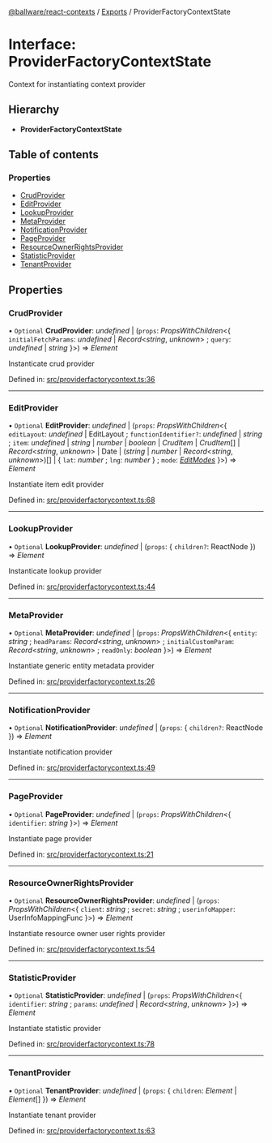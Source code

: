 [@ballware/react-contexts](../README.md) / [Exports](../modules.md) / ProviderFactoryContextState

# Interface: ProviderFactoryContextState

Context for instantiating context provider

## Hierarchy

* **ProviderFactoryContextState**

## Table of contents

### Properties

- [CrudProvider](providerfactorycontextstate.md#crudprovider)
- [EditProvider](providerfactorycontextstate.md#editprovider)
- [LookupProvider](providerfactorycontextstate.md#lookupprovider)
- [MetaProvider](providerfactorycontextstate.md#metaprovider)
- [NotificationProvider](providerfactorycontextstate.md#notificationprovider)
- [PageProvider](providerfactorycontextstate.md#pageprovider)
- [ResourceOwnerRightsProvider](providerfactorycontextstate.md#resourceownerrightsprovider)
- [StatisticProvider](providerfactorycontextstate.md#statisticprovider)
- [TenantProvider](providerfactorycontextstate.md#tenantprovider)

## Properties

### CrudProvider

• `Optional` **CrudProvider**: *undefined* \| (`props`: *PropsWithChildren*<{ `initialFetchParams`: *undefined* \| *Record*<*string*, *unknown*\> ; `query`: *undefined* \| *string*  }\>) => *Element*

Instanticate crud provider

Defined in: [src/providerfactorycontext.ts:36](https://github.com/frankball/ballware-react-contexts/blob/d61edea/src/providerfactorycontext.ts#L36)

___

### EditProvider

• `Optional` **EditProvider**: *undefined* \| (`props`: *PropsWithChildren*<{ `editLayout`: *undefined* \| EditLayout ; `functionIdentifier?`: *undefined* \| *string* ; `item`: *undefined* \| *string* \| *number* \| *boolean* \| *CrudItem* \| *CrudItem*[] \| *Record*<*string*, *unknown*\> \| Date \| (*string* \| *number* \| *Record*<*string*, *unknown*\>)[] \| { `lat`: *number* ; `lng`: *number*  } ; `mode`: [*EditModes*](../enums/editmodes.md)  }\>) => *Element*

Instantiate item edit provider

Defined in: [src/providerfactorycontext.ts:68](https://github.com/frankball/ballware-react-contexts/blob/d61edea/src/providerfactorycontext.ts#L68)

___

### LookupProvider

• `Optional` **LookupProvider**: *undefined* \| (`props`: { `children?`: ReactNode  }) => *Element*

Instanticate lookup provider

Defined in: [src/providerfactorycontext.ts:44](https://github.com/frankball/ballware-react-contexts/blob/d61edea/src/providerfactorycontext.ts#L44)

___

### MetaProvider

• `Optional` **MetaProvider**: *undefined* \| (`props`: *PropsWithChildren*<{ `entity`: *string* ; `headParams`: *Record*<*string*, *unknown*\> ; `initialCustomParam`: *Record*<*string*, *unknown*\> ; `readOnly`: *boolean*  }\>) => *Element*

Instantiate generic entity metadata provider

Defined in: [src/providerfactorycontext.ts:26](https://github.com/frankball/ballware-react-contexts/blob/d61edea/src/providerfactorycontext.ts#L26)

___

### NotificationProvider

• `Optional` **NotificationProvider**: *undefined* \| (`props`: { `children?`: ReactNode  }) => *Element*

Instantiate notification provider

Defined in: [src/providerfactorycontext.ts:49](https://github.com/frankball/ballware-react-contexts/blob/d61edea/src/providerfactorycontext.ts#L49)

___

### PageProvider

• `Optional` **PageProvider**: *undefined* \| (`props`: *PropsWithChildren*<{ `identifier`: *string*  }\>) => *Element*

Instantiate page provider

Defined in: [src/providerfactorycontext.ts:21](https://github.com/frankball/ballware-react-contexts/blob/d61edea/src/providerfactorycontext.ts#L21)

___

### ResourceOwnerRightsProvider

• `Optional` **ResourceOwnerRightsProvider**: *undefined* \| (`props`: *PropsWithChildren*<{ `client`: *string* ; `secret`: *string* ; `userinfoMapper`: UserInfoMappingFunc  }\>) => *Element*

Instantiate resource owner user rights provider

Defined in: [src/providerfactorycontext.ts:54](https://github.com/frankball/ballware-react-contexts/blob/d61edea/src/providerfactorycontext.ts#L54)

___

### StatisticProvider

• `Optional` **StatisticProvider**: *undefined* \| (`props`: *PropsWithChildren*<{ `identifier`: *string* ; `params`: *undefined* \| *Record*<*string*, *unknown*\>  }\>) => *Element*

Instantiate statistic provider

Defined in: [src/providerfactorycontext.ts:78](https://github.com/frankball/ballware-react-contexts/blob/d61edea/src/providerfactorycontext.ts#L78)

___

### TenantProvider

• `Optional` **TenantProvider**: *undefined* \| (`props`: { `children`: *Element* \| *Element*[]  }) => *Element*

Instantiate tenant provider

Defined in: [src/providerfactorycontext.ts:63](https://github.com/frankball/ballware-react-contexts/blob/d61edea/src/providerfactorycontext.ts#L63)
